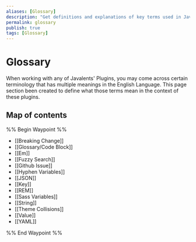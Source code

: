 ```yaml
---
aliases: [Glossary]
description: "Get definitions and explanations of key terms used in Javalent's plugins for Obsidian. This glossary helps clarify any confusion around technical language or jargon that may arise while working with the plugins."
permalink: glossary
publish: true
tags: [Glossary]
---
```


# Glossary

When working with any of Javalents' Plugins, you may come across certain terminology that has multiple meanings in the English Language. This page section been created to define what those terms mean in the context of these plugins.

## Map of contents

%% Begin Waypoint %%
- [[Breaking Change]]
- [[Glossary/Code Block]]
- [[Em]]
- [[Fuzzy Search]]
- [[Github Issue]]
- [[Hyphen Variables]]
- [[JSON]]
- [[Key]]
- [[REM]]
- [[Sass Variables]]
- [[String]]
- [[Theme Collisions]]
- [[Value]]
- [[YAML]]

%% End Waypoint %%